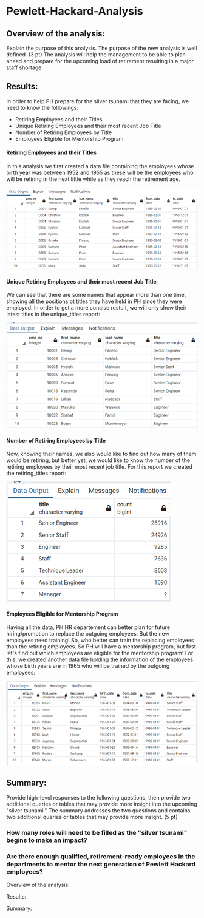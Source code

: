# Pewlett-Hackard-Analysis

## Overview of the analysis: 
Explain the purpose of this analysis.
The purpose of the new analysis is well defined. (3 pt)
The analysis will help the management to be able to plan ahead and prepare for the upcoming load of retirement resulting in a major staff shortage.

## Results: 
In order to help PH prepare for the silver tsunami that they are facing, we need to know the followings:


* Retiring Employees and their Titles
* Unique Retiring Employees and their most recent Job Title
* Number of Retiring Employees by Title
* Employees Eligible for Mentorship Program

#### Retiring Employees and their Titles
In this analysis we first created a data file containing the employees whose birth year was between 1952 and 1955 as these will be the employees who will be retiring in the next little while as they reach the retirement age. 

![Retirement_Titles](/images/retirement_titles.png "Retirement Titles")

#### Unique Retiring Employees and their most recent Job Title
We can see that there are some names that appear more than one time, showing all the positions ot titles they have held in PH since they were employed. In order to get a more concise restult, we will only show their latest titles in the unique_titles report:

![Unique_Titles](/images/unique_titles.png "Unique Titles")

#### Number of Retiring Employees by Title

Now, knowing their names, we also would like to find out how many of them would be retiring, but better yet, we would like to know the number of the retiring employees by their most recent job title. For this report we created the retiring_titles report:

![Retiring_Titles](/images/retiring_titles.png "Retiring Titles")

#### Employees Eligible for Mentorship Program
Having all the data, PH HR departement can better plan for future hiring/promotion to replace the outgoing employees. But the new employees need training! So, who better can train the replacing employees than the retiring employees. So PH will have a mentorship program, but first let's find out which employees are eligible for the mentorship program! For this, we created another data file holding the information of the employees whose birth years are in 1965 who will be trained by the outgoing employees:

![Mentorship_Eligibility](/images/mentorship_eligibility.png "Mentorship Eligibility")


## Summary: 
Provide high-level responses to the following questions, then provide two additional queries or tables that may provide more insight into the upcoming "silver tsunami."
The summary addresses the two questions and contains two additional queries or tables that may provide more insight. (5 pt)
### How many roles will need to be filled as the "silver tsunami" begins to make an impact?
### Are there enough qualified, retirement-ready employees in the departments to mentor the next generation of Pewlett Hackard employees?


Overview of the analysis:

Results:

Summary:


